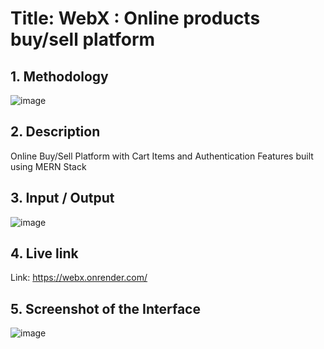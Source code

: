 # **Title: WebX : Online products buy/sell platform**


## **1. Methodology**
![image](https://user-images.githubusercontent.com/56683658/208057423-7ca7d706-091f-45b4-aafc-95cbda7590d4.png)


## **2. Description**
Online Buy/Sell Platform with Cart Items and Authentication Features built using MERN Stack


## **3. Input / Output**
![image](https://user-images.githubusercontent.com/56683658/208057622-55093d16-4e15-4ed6-8551-d7d880ee4c1f.png)

## **4. Live link**
Link: https://webx.onrender.com/


## **5. Screenshot of the Interface**
![image](https://user-images.githubusercontent.com/56683658/208057637-fcd79f02-743b-4279-93dd-efa130a1e38b.png)
